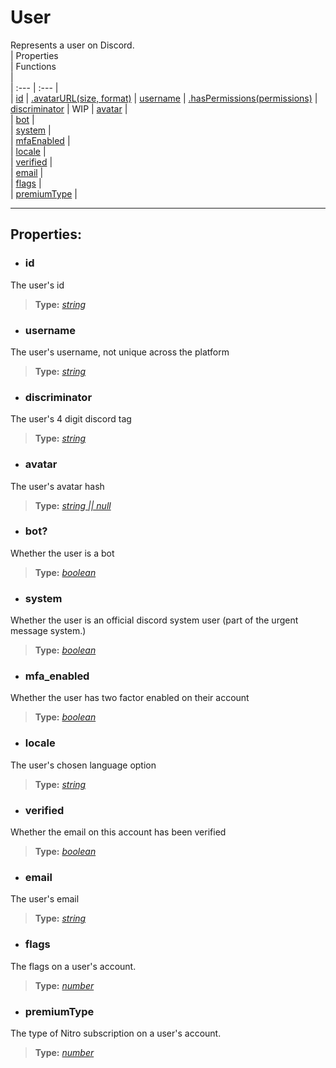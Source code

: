 # User
Represents a user on Discord.  
| Properties <img width=1000/> | Functions <img width=1000/> |   
| :--- | :--- |   
| [id](#id) | [.avatarURL(size, format)](#avatarURL)
| [username](#username) | [.hasPermissions(permissions)](#hasPermissions)
| [discriminator](#discriminator) | WIP
| [avatar](#avatar) |   
| [bot](#bot) |   
| [system](#system) |   
| [mfaEnabled](#mfaEnabled) |   
| [locale](#locale) |   
| [verified](#verified) |   
| [email](#email) |   
| [flags](#flags) |   
| [premiumType](#premiumType) |   


---  
## Properties:  
- ### id  
The user's id  
> **Type:** *[string](https://developer.mozilla.org/en-US/docs/Web/JavaScript/Reference/Global_Objects/string)*  

- ### username  
The user's username, not unique across the platform
> **Type:** *[string](https://developer.mozilla.org/en-US/docs/Web/JavaScript/Reference/Global_Objects/string)*  

- ### discriminator  
The user's 4 digit discord tag
> **Type:** *[string](https://developer.mozilla.org/en-US/docs/Web/JavaScript/Reference/Global_Objects/string)*  

- ### avatar  
The user's avatar hash
> **Type:** *[string || null](https://developer.mozilla.org/en-US/docs/Web/JavaScript/Reference/Global_Objects/string)*  

- ### bot?  
Whether the user is a bot
> **Type:** *[boolean](https://developer.mozilla.org/en-US/docs/Web/JavaScript/Reference/Global_Objects/boolean)*  

- ### system 
Whether the user is an official discord system user (part of the urgent message system.) 
> **Type:** *[boolean](https://developer.mozilla.org/en-US/docs/Web/JavaScript/Reference/Global_Objects/boolean)*  

- ### mfa_enabled 
Whether the user has two factor enabled on their account
> **Type:** *[boolean](https://developer.mozilla.org/en-US/docs/Web/JavaScript/Reference/Global_Objects/boolean)*  

- ### locale  
The user's chosen language option
> **Type:** *[string](https://developer.mozilla.org/en-US/docs/Web/JavaScript/Reference/Global_Objects/string)*  

- ### verified
Whether the email on this account has been verified
> **Type:** *[boolean](https://developer.mozilla.org/en-US/docs/Web/JavaScript/Reference/Global_Objects/boolean)*  

- ### email
The user's email 
> **Type:** *[string](https://developer.mozilla.org/en-US/docs/Web/JavaScript/Reference/Global_Objects/boolean)*  

- ### flags
The flags on a user's account.
> **Type:** *[number](https://developer.mozilla.org/en-US/docs/Web/JavaScript/Reference/Global_Objects/number)*  

- ### premiumType
The type of Nitro subscription on a user's account.
> **Type:** *[number](https://developer.mozilla.org/en-US/docs/Web/JavaScript/Reference/Global_Objects/number)*  
